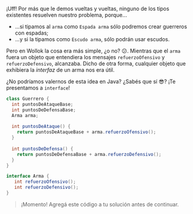 ¡Uff! Por más que le demos vueltas y vueltas, ninguno de los tipos existentes resuelven nuestro problema, porque...

* ...si tipamos al `arma` como `Espada arma` sólo podremos crear guerreros con espadas;
* ...y si la tipamos como `Escudo arma`, sólo podrán usar escudos. 


Pero en Wollok la cosa era más simple, ¿o no? :confused:. Mientras que el `arma` fuera un objeto que entendiera los mensajes `refuerzoOfensivo` y `refuerzoDefensivo`, alcanzaba. Dicho de otra forma, cualquier objeto que exhibiera la _interfaz_ de un arma nos era útil.  

¿No podríamos valernos de esta idea en Java? ¿Sabés que sí :sunglasses:? ¡Te presentamos a `interface`!

```java
class Guerrero {
  int puntosDeAtaqueBase;
  int puntosDeDefensaBase;
  Arma arma;
  
  int puntosDeAtaque() {
    return puntosDeAtaqueBase + arma.refuerzoOfensivo();
  }
  
  int puntosDeDefensa() {
    return puntosDeDefensaBase + arma.refuerzoDefensivo();
  }
}

interface Arma {
   int refuerzoOfensivo();
   int refuerzoDefensivo();
}
```

> ¡Momento! Agregá este código a tu solución antes de continuar.  
> 

